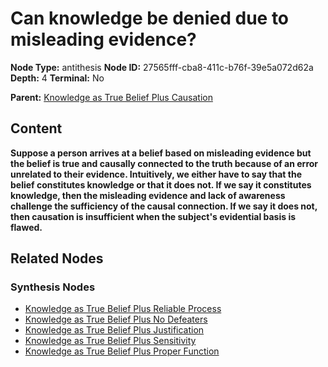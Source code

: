 # Can knowledge be denied due to misleading evidence?

**Node Type:** antithesis
**Node ID:** 27565fff-cba8-411c-b76f-39e5a072d62a
**Depth:** 4
**Terminal:** No

**Parent:** [Knowledge as True Belief Plus Causation](knowledge-as-true-belief-plus-causation-synthesis-2e0083aa-0bfd-4836-8842-e13bf5529c89.md)

## Content

**Suppose a person arrives at a belief based on misleading evidence but the belief is true and causally connected to the truth because of an error unrelated to their evidence. Intuitively, we either have to say that the belief constitutes knowledge or that it does not. If we say it constitutes knowledge, then the misleading evidence and lack of awareness challenge the sufficiency of the causal connection. If we say it does not, then causation is insufficient when the subject's evidential basis is flawed.**

## Related Nodes

### Synthesis Nodes

- [Knowledge as True Belief Plus Reliable Process](knowledge-as-true-belief-plus-reliable-process-synthesis-22671275-b071-4fe9-ad6e-69648ba79471.md)
- [Knowledge as True Belief Plus No Defeaters](knowledge-as-true-belief-plus-no-defeaters-synthesis-a38829c7-fbf5-41de-9f27-943427d28fbf.md)
- [Knowledge as True Belief Plus Justification](knowledge-as-true-belief-plus-justification-synthesis-91010c11-ba10-48fe-be50-fd6bb57a56ba.md)
- [Knowledge as True Belief Plus Sensitivity](knowledge-as-true-belief-plus-sensitivity-synthesis-163f6785-fc94-405d-84ef-47d7019be248.md)
- [Knowledge as True Belief Plus Proper Function](knowledge-as-true-belief-plus-proper-function-synthesis-610f1d83-fc74-4e08-88d1-0454999e41ec.md)
